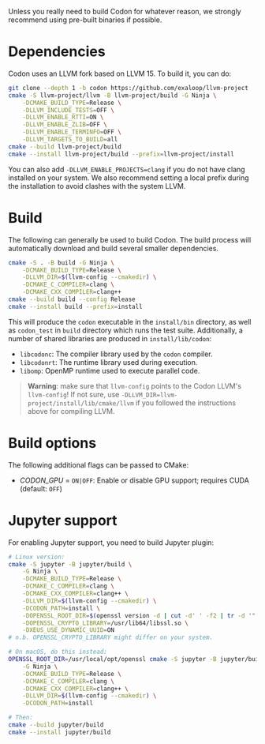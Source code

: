 Unless you really need to build Codon for whatever reason, we strongly
recommend using pre-built binaries if possible.

# Dependencies

Codon uses an LLVM fork based on LLVM 15. To build it, you can do:

``` bash
git clone --depth 1 -b codon https://github.com/exaloop/llvm-project
cmake -S llvm-project/llvm -B llvm-project/build -G Ninja \
    -DCMAKE_BUILD_TYPE=Release \
    -DLLVM_INCLUDE_TESTS=OFF \
    -DLLVM_ENABLE_RTTI=ON \
    -DLLVM_ENABLE_ZLIB=OFF \
    -DLLVM_ENABLE_TERMINFO=OFF \
    -DLLVM_TARGETS_TO_BUILD=all
cmake --build llvm-project/build
cmake --install llvm-project/build --prefix=llvm-project/install
```

You can also add `-DLLVM_ENABLE_PROJECTS=clang` if you do not have clang installed on your system. We also recommend setting a local prefix during the installation to avoid
clashes with the system LLVM.

# Build

The following can generally be used to build Codon. The build process
will automatically download and build several smaller dependencies.

```bash
cmake -S . -B build -G Ninja \
    -DCMAKE_BUILD_TYPE=Release \
    -DLLVM_DIR=$(llvm-config --cmakedir) \
    -DCMAKE_C_COMPILER=clang \
    -DCMAKE_CXX_COMPILER=clang++
cmake --build build --config Release
cmake --install build --prefix=install
```

This will produce the `codon` executable in the `install/bin` directory, as
well as `codon_test` in `build` directory which runs the test suite.
Additionally, a number of shared libraries are produced in `install/lib/codon`:

- `libcodonc`: The compiler library used by the `codon` compiler.
- `libcodonrt`: The runtime library used during execution.
- `libomp`: OpenMP runtime used to execute parallel code.

> **Warning**: make sure that `llvm-config` points to the Codon LLVM's
> `llvm-config`! If not sure, use `-DLLVM_DIR=llvm-project/install/lib/cmake/llvm`
> if you followed the instructions above for compiling LLVM.

# Build options

The following additional flags can be passed to CMake:

- *CODON_GPU* = `ON|OFF`: Enable or disable GPU support; requires CUDA (default: `OFF`)

# Jupyter support

For enabling Jupyter support, you need to build Jupyter plugin:
```bash
# Linux version:
cmake -S jupyter -B jupyter/build \
    -G Ninja \
    -DCMAKE_BUILD_TYPE=Release \
    -DCMAKE_C_COMPILER=clang \
    -DCMAKE_CXX_COMPILER=clang++ \
    -DLLVM_DIR=$(llvm-config --cmakedir) \
    -DCODON_PATH=install \
    -DOPENSSL_ROOT_DIR=$(openssl version -d | cut -d' ' -f2 | tr -d '"') \
    -DOPENSSL_CRYPTO_LIBRARY=/usr/lib64/libssl.so \
    -DXEUS_USE_DYNAMIC_UUID=ON
# n.b. OPENSSL_CRYPTO_LIBRARY might differ on your system.

# On macOS, do this instead:
OPENSSL_ROOT_DIR=/usr/local/opt/openssl cmake -S jupyter -B jupyter/build \
    -G Ninja \
    -DCMAKE_BUILD_TYPE=Release \
    -DCMAKE_C_COMPILER=clang \
    -DCMAKE_CXX_COMPILER=clang++ \
    -DLLVM_DIR=$(llvm-config --cmakedir) \
    -DCODON_PATH=install

# Then:
cmake --build jupyter/build
cmake --install jupyter/build
```
